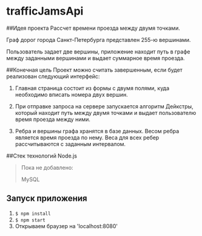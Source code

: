 # trafficJamsApi
 
##Идея проекта
Рассчет времени проезда между двумя точками.
 
Граф дорог города Санкт-Петербурга представлен 255-ю вершинами. 

Пользователь задает две вершины, приложение находит путь в графе между заданными вершинами и выдает суммарное время проезда.
 
##Конечная цель
Проект можно считать завершенным, если будет реализован следующий интерфейс:

1) Главная страница состоит из формы с двумя полями, куда необходимо вписать номера двух вершин. 

2) При отправке запроса на сервере запускается алгоритм Дейкстры, который находит путь между двумя точками и выдает пользователю время проезда между ними. 

3) Ребра и вершины графа хранятся в базе данных. Весом ребра является время проезда по нему. Веса для всех ребер рассчитываются с заданным интервалом. 
 
##Стек технологий
Node.js 

>Пока не добавлено: 
>
>MySQL

## Запуск приложения

1. `$ npm install`
2. `$ npm start`
3. Открываем браузер на 'localhost:8080'
